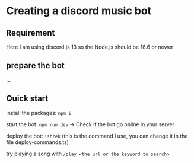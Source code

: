 # Creating a discord music bot

## Requirement

Here I am using discord.js 13 so the Node.js should be 16.6 or newer

## prepare the bot
...

## Quick start

install the packages: ```npm i```

start the bot: ```npm run dev``` -> Check if the bot go online in your server

deploy the bot: ```!shrek``` (this is the command I use, you can change it in the file deploy-commands.ts)

try playing a song with ```/play <the url or the keyword to search>```